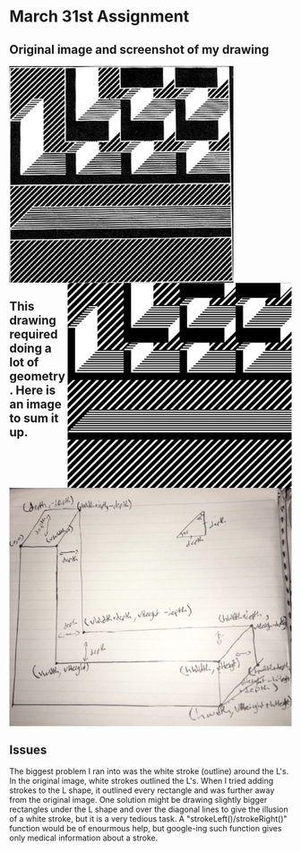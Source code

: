 # March 31st Assignment 

## Original image and screenshot of my drawing
[<img align="center" src="https://github.com/youssef-ahamid/introToIM/blob/master/March_31/original.png" alt="original" width="400">](#)
[<img align="right" src="https://github.com/youssef-ahamid/introToIM/blob/master/March_31/screenshot.png" alt="screenshot" width="400">](#)

## This drawing required doing a lot of geometry. Here is an image to sum it up.
[<img align="center" src="https://github.com/youssef-ahamid/introToIM/blob/master/March_31/geometric_depiction.jpg" alt="geometric depiction" width="800">](#)

## Issues
The biggest problem I ran into was the white stroke (outline) around the L's. In the original image, white strokes outlined the L's. When I tried adding strokes to the L shape, it outlined every rectangle and was further away from the original image. One solution might be drawing slightly bigger rectangles under the L shape and over the diagonal lines to give the illusion of a white stroke, but it is a very tedious task. A "strokeLeft()/strokeRight()" function would be of enourmous help, but google-ing such function gives only medical information about a stroke.
